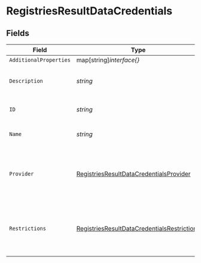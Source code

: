 # RegistriesResultDataCredentials


## Fields

| Field                                                                                                             | Type                                                                                                              | Required                                                                                                          | Description                                                                                                       | Example                                                                                                           |
| ----------------------------------------------------------------------------------------------------------------- | ----------------------------------------------------------------------------------------------------------------- | ----------------------------------------------------------------------------------------------------------------- | ----------------------------------------------------------------------------------------------------------------- | ----------------------------------------------------------------------------------------------------------------- |
| `AdditionalProperties`                                                                                            | map[string]*interface{}*                                                                                          | :heavy_minus_sign:                                                                                                | N/A                                                                                                               |                                                                                                                   |
| `Description`                                                                                                     | *string*                                                                                                          | :heavy_check_mark:                                                                                                | Description of the saved credentials.                                                                             | This is a set of saved credentials.                                                                               |
| `ID`                                                                                                              | *string*                                                                                                          | :heavy_check_mark:                                                                                                | Identifier for the credentials.                                                                                   | example-credentials                                                                                               |
| `Name`                                                                                                            | *string*                                                                                                          | :heavy_check_mark:                                                                                                | Name of the saved credentials.                                                                                    | Example Credentials                                                                                               |
| `Provider`                                                                                                        | [RegistriesResultDataCredentialsProvider](../../models/shared/registriesresultdatacredentialsprovider.md)         | :heavy_check_mark:                                                                                                | The registry provider associated with this set of credentials.                                                    | dockerhub                                                                                                         |
| `Restrictions`                                                                                                    | [RegistriesResultDataCredentialsRestrictions](../../models/shared/registriesresultdatacredentialsrestrictions.md) | :heavy_check_mark:                                                                                                | Data about whether the credentials are restricted to certain projects.                                            |                                                                                                                   |